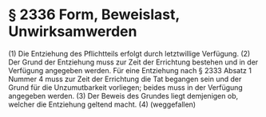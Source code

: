 # § 2336 Form, Beweislast, Unwirksamwerden
(1) Die Entziehung des Pflichtteils erfolgt durch letztwillige Verfügung.
(2) Der Grund der Entziehung muss zur Zeit der Errichtung bestehen und in der Verfügung angegeben werden. Für eine Entziehung nach § 2333 Absatz 1 Nummer 4 muss zur Zeit der Errichtung die Tat begangen sein und der Grund für die Unzumutbarkeit vorliegen; beides muss in der Verfügung angegeben werden.
(3) Der Beweis des Grundes liegt demjenigen ob, welcher die Entziehung geltend macht.
(4) (weggefallen)